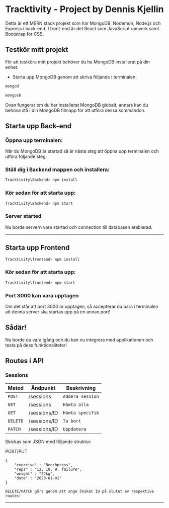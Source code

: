 # Tracktivity - Project by Dennis Kjellin
Detta är ett MERN stack projekt som har MongoDB, Nodemon, Node.js och Express i back-end. I front-end är det React som JavaScript ramverk samt Bootstrap för CSS.

## Testkör mitt projekt
För att testköra mitt projekt behöver du ha MongoDB installerat på din enhet.

* Starta upp MongoDB genom att skriva följande i terminalen:

```sh
mongod 
```
```sh
mongosh 
```
Ovan fungerar om du har installerat MongoDB globalt, annars kan du behöva stå i din MongoDB filmapp för att utföra dessa kommandon.

## Starta upp Back-end
### Öppna upp terminalen:
När du MongoDB är startad så är nästa steg att öppna upp terminalen och utföra följande steg.

### Ställ dig i Backend mappen och installera:


```sh
Tracktivity\Backend> npm install  
```

### Kör sedan för att starta upp:
```sh
Tracktivity\Backend> npm start
```

### Server started 
Nu borde servern vara startad och connection till databasen etablerad.

****************

## Starta upp Frontend
```sh
Tracktivity\frontend> npm install  
```

### Kör sedan för att starta upp:
```sh
Tracktivity\frontend> npm start
```

### Port 3000 kan vara upptagen
Om det står att port 3000 är upptagen, så accepterar du bara i terminalen att denna server ska startas upp på en annan port!

## Sådär!
Nu borde du vara igång och du kan nu integrera med applikationen och testa på dess funktionaliteter!

## Routes i API

### Sessions
| Metod     | Ändpunkt      | Beskrivning   
| ------------- | ------------- | --------    |
| `POST`        | /sessions        | `Addera session`   |
| `GET`         | /sessions         | `Hämta alla`   |
| `GET`         | /sessions/ID         | `Hämta specifik`   |
| `DELETE`         | /sessions/ID         | `Ta bort`   |
| `PATCH`         | /sessions/ID         | `Uppdatera`   |

Skickas som JSON med följande struktur:

POST/PUT
```
{
    "exercise" : "Benchpress",
    "reps" : "12, 10, 9, failure",
    "weight" : "22kg",
    "date" : "2023-01-01"
}
```
```DELETE/PATCH görs genom att ange önskat ID på slutet av respektive routes!```

******